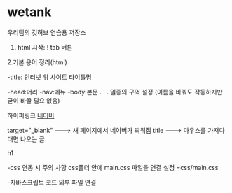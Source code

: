 # wetank
우리팀의 깃허브 연습용 저장소

1. html 시작: ! tab 버튼

2.기본 용어 정리(html)

-title:
 인터넷 위 사이트 타이틀명 
<title>중원 연습소</title>

-head:머리
-nav:메뉴
-body:본문
.
.
.
일종의 구역 설정
(이름을 바꿔도 작동하지만 굳이 바꿀 필요 없음)

하이퍼링크
<a href="http://www.naver.com" target="_blank" title="네이버 홈페이지 열기">네이버</a>

target="_blank"   ---> 새 페이지에서 네이버가 띄워짐
title             ---> 마우스를 가져다 대면 나오는 글

h1








-css 연동 시 주의 사항
css폴더 안에 main.css 파일을 연결 설정
=css/main.css

-자바스크립트 코드 외부 파일 연결
<script type="text/javascript" src="js/script.js"></script>